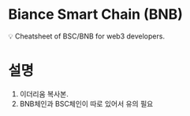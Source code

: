 # Biance Smart Chain (BNB)

<aside>
💡 Cheatsheet of BSC/BNB for web3 developers.

</aside>

# 설명

1. 이더리움 복사본.
2. BNB체인과 BSC체인이 따로 있어서 유의 필요
